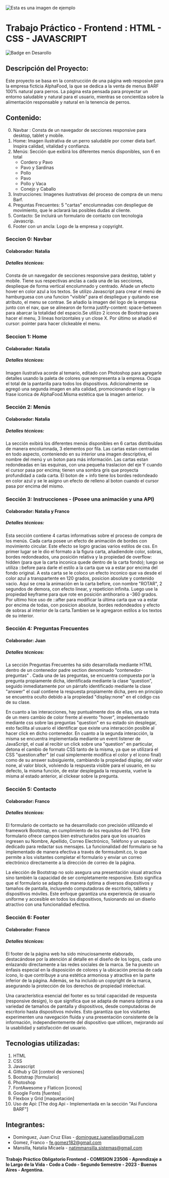 ![Esta es una imagen de ejemplo](https://github.com/natimmansilla/AlphaFood/blob/7698d81368fbd10462e1ea4056e618df0bef28d8/assets/img/Banner2.png)

# Trabajo Práctico - Frontend : HTML - CSS - JAVASCRIPT
![Badge en Desarollo](https://img.shields.io/badge/STATUS-EN%20DESAROLLO-green)

## Descripción del Proyecto:
Este proyecto se basa en la construcción de una página web resposive para la empresa ficticia AlphaFood, la que se dedica a la venta de menus BARF 100% natural para perros. La página esta pensada para proyectar un entorno saludable y natural para el usuario, mientras se concientiza sobre la alimentación responsable y natural en la tenencia de perros.

## Contenido: 
  0. Navbar : Consta de un navegador de secciones responsive para desktop, tablet y mobile. 
  1. Home: Imagen ilustrativa de un perro saludable por comer dieta barf. Inspira calidad, vitalidad y confianza.
  2. Menús: Sección que exibirá los diferentes menús disponibles, son 6 en total
     * Cordero y Pavo
     * Pavo y Sardinas
     * Pollo
     * Pavo
     * Pollo y Vaca
     * Conejo y Caballo
  3. Instrucciones: Imagenes ilustrativas del proceso de compra de un menu Barf.
  4. Preguntas Frecuentes: 5 "cartas" encolumnadas con despliegue de movimiento, que le aclarará las posibles dudas al cliente. 
  5. Contacto: Se incluirá un formulario de contacto con tecnologia Javascrip.
  6. Footer con un ancla: Logo de la empresa y copyright.

### Seccion 0: Navbar
#### Colaborador: Natalia 
##### Detalles técnicos:
Consta de un navegador de secciones responsive para desktop, tablet y mobile. Tiene sus respectivas anclas a cada una de las secciones, desplieque de forma vertical encolumnado y centrado. Añade un efecto hover en color azul a los textos. Se utilizo Javascript para crear el menú de hamburguesa con una funcion "visible" para el despliegue y quitando ese atributo, el menu se contrae. Se añadio la imagen del logo de la empresa junto con el nav, que se alinearon de forma justify-content: space-between para abarcar la totalidad del espacio.Se utilizo 2 iconos de Bootstrap para hacer el menu, 3 lineas horizontales y un close X. Por último se añadió el cursor: pointer para hacer clickeable el menu.

### Seccion 1: Home
#### Colaborador: Natalia 
##### Detalles técnicos:
Imagen ilustrativa acorde al temario, editado con Photoshop para agregarle detalles usando la paleta de colores que rempresenta a la empresa. Ocupa el total de la pantanlla para todos los dispositivos. Adicionalmente se agregó una segunda imagen en alta calidad, promocionando el logo y la frase iconica de AlphaFood.Misma estética que la imagen anterior.

### Sección 2: Menús
#### Colaborador: Natalia 
##### Detalles técnicos:
La sección exibirá los diferentes menús disponibles en 6 cartas distribuidas de manera encolumnada, 3 elementos por fila. Las cartas estan centradas en todo aspecto, conteniendo en su interior una imagen descriptiva, el nombre del menú y un boton para más información.
Las cartas estan redondeadas en las esquinas, con una pequeña traslacion del eje Y cuando el cursor pasa por encima; tienen una sombra gris que proyecta profundidad a cada carta.
El boton de + info tiene los bordes redondeado en color azul y se le asigno un efecto de relleno al boton cuando el cursor pasa por encima del mismo.

### Sección 3: Instrucciones - (Posee una animación y una API)
#### Colaborador: Natalia y Franco
##### Detalles técnicos:
Esta sección contiene 4 cartas informativas sobre el proceso de compra de los menús. Cada carta posee un efecto de animación de bordes con movimiento circular. Este efecto se logro gracias varios estilos de css. En primer lugar se le dio el formato a la figura carta, añadiendole color, sobras, bordes redondeados, una posición relativa y la propiedad de overflow: hidden (para que la carta inconica quede dentro de la carta fondo); luego se utiliza ::before para darle el estilo a la carta que va a estar por encima del fondo original. A esta carta se le coloco un efecto inconico que va desde el color azul a transpartente en 120 grados, posicion absolute y contenido vacio.
Aqui se crea la animación en la carta before, con nombre "ROTAR", 2 segundos de demora, con efecto linear, y repeticion infinita. Luego use la propiedad keyframe para que rote en posición antihorario a -360 grados.
Por ultimo hice uso de ::after para modificar la última carta que va a estar por encima de todas, con posicion absolute, bordes redondeados y efecto de sobras al interior de la carta.Tambien se le agregaron estilos a los textos de su interior.



### Sección 4:  Preguntas Frecuentes
#### Colaborador: Juan
##### Detalles técnicos:
La sección Preguntas Frecuentes ha sido desarrollada mediante HTML dentro de un contenedor padre section denominado "contenedor-preguntas" . Cada una de las preguntas, se encuentra compuesta por la pregunta propiamente dicha, identificada mediante la clase "question", seguido inmediatamente por un párrafo identificado mediante la clase "answer" el cual contiene la respuesta propiamente dicha, pero en principio se encuentra oculto debido a la propiedad "display:none" en el código css de su clase.

En cuanto a las interacciones, hay puntualmente dos de ellas, una se trata de un mero cambio de color frente al evento "hover", impelementado mediante css sobre las preguntas "question" en su estado sin desplegar, esto facilita al usuario el identificar que existe una interacción posible al hacer click en dicho contenedor. En cuanto a la segunda interacción, la misma se encuentra implementada mediante un event listener de JavaScript, el cual al recibir un click sobre una "question" en particular, detona el cambio de formato CSS tanto de la misma, ya que se utilizará el CSS "question:after" (el cual simplemente modifica el color y el ícono final) como de su answer subsiguiente, cambiando la propiedad display, del valor none, al valor block, volviendo la respuesta visible para el usuario, en su defecto, la misma función, de estar desplegada la respuesta, vuelve la misma al estado anterior, al clickear sobre la pregunta.


### Sección 5: Contacto
#### Colaborador: Franco 
##### Detalles técnicos:
El formulario de contacto se ha desarrollado con precisión utilizando el framework Bootstrap, en cumplimiento de los requisitos del TPO. Este formulario ofrece campos bien estructurados para que los usuarios ingresen su Nombre, Apellido, Correo Electrónico, Teléfono y un espacio dedicado para redactar sus mensajes. La funcionalidad del formulario se ha implementado de manera efectiva a través de formsubmit.co, lo que permite a los visitantes completar el formulario y enviar un correo electrónico directamente a la dirección de correo de la página.

La elección de Bootstrap no solo asegura una presentación visual atractiva sino también la capacidad de ser completamente responsive. Esto significa que el formulario se adapta de manera óptima a diversos dispositivos y tamaños de pantalla, incluyendo computadoras de escritorio, tablets y dispositivos móviles. Este enfoque garantiza una experiencia de usuario uniforme y accesible en todos los dispositivos, fusionando así un diseño atractivo con una funcionalidad efectiva.

### Sección 6: Footer
#### Colaborador: Franco 
##### Detalles técnicos:
El footer de la página web ha sido minuciosamente elaborado, destacándose por la atención al detalle en el diseño de los logos, cada uno enlazando directamente a las redes sociales de la marca. Se ha puesto un énfasis especial en la disposición de colores y la ubicación precisa de cada ícono, lo que contribuye a una estética armoniosa y atractiva en la parte inferior de la página. Además, se ha incluido un copyright de la marca, asegurando la protección de los derechos de propiedad intelectual.

Una característica esencial del footer es su total capacidad de respuesta (responsive design), lo que significa que se adapta de manera óptima a una variedad de tamaños de pantalla y dispositivos, desde computadoras de escritorio hasta dispositivos móviles. Esto garantiza que los visitantes experimenten una navegación fluida y una presentación consistente de la información, independientemente del dispositivo que utilicen, mejorando así la usabilidad y satisfacción del usuario.

## Tecnologias utilizadas: 
1.  HTML
2.  CSS
3.  Javascript
4.  Github y Git [control de versiones]
5.  Bootstrap [formulario]
6.  Photoshop
7.  FontAwesome y Flaticon [iconos]
8.  Google Fonts [fuentes]
9.  Flexbox y Grid [maquetación]
10. Uso de Api: [The dog Api - Implementada en la sección "Asi Funciona BARF"]

## Integrantes:
* Dominguez, Juan Cruz Elias - dominguez.juanelias@gmail.com
* Gomez, Franco - fe.gomez182@gmail.com
* Mansilla, Natalia Micaela - natimmansilla.sistemas@gmail.com

#### Trabajo Práctico Obligatorio Frontend - COMISION 23506 - Aprendizaje a lo Largo de la Vida - Codo a Codo - Segundo Semestre - 2023 - Buenos Aires - Argentina.
